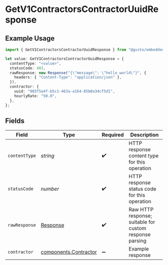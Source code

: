 # GetV1ContractorsContractorUuidResponse

## Example Usage

```typescript
import { GetV1ContractorsContractorUuidResponse } from "@gusto/embedded-api/models/operations";

let value: GetV1ContractorsContractorUuidResponse = {
  contentType: "<value>",
  statusCode: 403,
  rawResponse: new Response("{\"message\": \"hello world\"}", {
    headers: { "Content-Type": "application/json" },
  }),
  contractor: {
    uuid: "903f5a4f-b5c1-463a-a164-85b0a34cf5d1",
    hourlyRate: "50.0",
  },
};
```

## Fields

| Field                                                                 | Type                                                                  | Required                                                              | Description                                                           |
| --------------------------------------------------------------------- | --------------------------------------------------------------------- | --------------------------------------------------------------------- | --------------------------------------------------------------------- |
| `contentType`                                                         | *string*                                                              | :heavy_check_mark:                                                    | HTTP response content type for this operation                         |
| `statusCode`                                                          | *number*                                                              | :heavy_check_mark:                                                    | HTTP response status code for this operation                          |
| `rawResponse`                                                         | [Response](https://developer.mozilla.org/en-US/docs/Web/API/Response) | :heavy_check_mark:                                                    | Raw HTTP response; suitable for custom response parsing               |
| `contractor`                                                          | [components.Contractor](../../models/components/contractor.md)        | :heavy_minus_sign:                                                    | Example response                                                      |